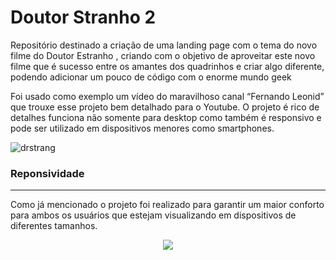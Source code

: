 <h1>Doutor Stranho 2</h1>
<p>Repositório destinado a criação de uma landing page com o tema do novo filme do Doutor Estranho , criando com o objetivo de aproveitar este novo filme que é sucesso entre os amantes dos quadrinhos e criar algo diferente, podendo adicionar um pouco de código com o enorme mundo geek </p>
<p>Foi usado como exemplo um vídeo do maravilhoso canal “Fernando Leonid” que trouxe esse projeto bem detalhado para o Youtube. O projeto é rico de detalhes funciona não somente para desktop como também é responsivo e pode ser utilizado em dispositivos menores como smartphones.</p>

![drstrang](https://user-images.githubusercontent.com/85044936/168625421-90eb827c-bc58-491d-9ee1-3a5695948f84.gif)
<br>


<h3>Reponsividade</h3>
<hr>
<p>Como já mencionado o projeto foi realizado para garantir um maior conforto para ambos os usuários que estejam visualizando em dispositivos de diferentes tamanhos. </p>
<div align="center">
<img src="https://user-images.githubusercontent.com/85044936/168625474-ea62fcb7-4a04-4fa2-a746-eea842509731.gif"/>
</div
